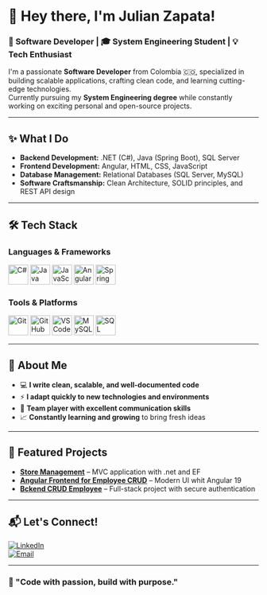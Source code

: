 
# 👋 Hey there, I'm Julian Zapata!  

### 🚀 Software Developer | 🎓 System Engineering Student | 💡 Tech Enthusiast  

I'm a passionate **Software Developer** from Colombia 🇨🇴, specialized in building scalable applications, crafting clean code, and learning cutting-edge technologies.  
Currently pursuing my **System Engineering degree** while constantly working on exciting personal and open-source projects.  

---

## ✨ What I Do  

- **Backend Development:** .NET (C#), Java (Spring Boot), SQL Server  
- **Frontend Development:** Angular, HTML, CSS, JavaScript  
- **Database Management:** Relational Databases (SQL Server, MySQL)  
- **Software Craftsmanship:** Clean Architecture, SOLID principles, and REST API design  

---

## 🛠️ Tech Stack  

### Languages & Frameworks  
<p>
  <img src="https://cdn.jsdelivr.net/gh/devicons/devicon/icons/csharp/csharp-original.svg" width="40" height="40" alt="C#"/>
  <img src="https://cdn.jsdelivr.net/gh/devicons/devicon/icons/java/java-original.svg" width="40" height="40" alt="Java"/>
  <img src="https://cdn.jsdelivr.net/gh/devicons/devicon/icons/javascript/javascript-original.svg" width="40" height="40" alt="JavaScript"/>
   <!--<img src="https://cdn.jsdelivr.net/gh/devicons/devicon/icons/typescript/typescript-original.svg" width="40" height="40" alt="TypeScript"/>-->
  <img src="https://cdn.jsdelivr.net/gh/devicons/devicon/icons/angularjs/angularjs-original.svg" width="40" height="40" alt="Angular"/>
  <img src="https://cdn.jsdelivr.net/gh/devicons/devicon/icons/spring/spring-original.svg" width="40" height="40" alt="Spring Boot"/>
</p>

### Tools & Platforms  
<p>
  <img src="https://cdn.jsdelivr.net/gh/devicons/devicon/icons/git/git-original.svg" width="40" height="40" alt="Git"/>
  <img src="https://cdn.jsdelivr.net/gh/devicons/devicon/icons/github/github-original.svg" width="40" height="40" alt="GitHub"/>
  <!--<img src="https://cdn.jsdelivr.net/gh/devicons/devicon/icons/docker/docker-original.svg" width="40" height="40" alt="Docker"/>-->
  <img src="https://cdn.jsdelivr.net/gh/devicons/devicon/icons/vscode/vscode-original.svg" width="40" height="40" alt="VSCode"/>
  <img src="https://cdn.jsdelivr.net/gh/devicons/devicon/icons/mysql/mysql-original.svg" width="40" height="40" alt="MySQL"/>
  <img src="https://cdn.jsdelivr.net/gh/devicons/devicon/icons/microsoftsqlserver/microsoftsqlserver-plain.svg" width="40" height="40" alt="SQL Server"/>
</p>

---

## 🌟 About Me 

- 💻 **I write clean, scalable, and well-documented code**  
- ⚡ **I adapt quickly to new technologies and environments**  
- 🤝 **Team player with excellent communication skills**  
- 📈 **Constantly learning and growing** to bring fresh ideas  

---

## 📂 Featured Projects  

- [**Store Management**](https://github.com/JulianHZ711/Enchapes) – MVC application with .net and EF 
- [**Angular Frontend for Employee CRUD**](https://github.com/JulianHZ711/FrontEnd-PruebaTecnica) –  Modern UI whit Angular 19
- [**Bckend CRUD Employee**](https://github.com/JulianHZ711/BackEnd-PruebaTecnica) – Full-stack project with secure authentication  

---

## 📬 Let's Connect!  

[![LinkedIn](https://img.shields.io/badge/LinkedIn-0077B5?style=for-the-badge&logo=linkedin&logoColor=white)](https://www.linkedin.com/in/julián-zapata-gutiérrez-5b2b0133a)  
[![Email](https://img.shields.io/badge/Email-D14836?style=for-the-badge&logo=gmail&logoColor=white)](julianzapatag7@gmail.com)  

---

### 🌟 "Code with passion, build with purpose."


